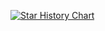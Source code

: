 [![Star History Chart](https://api.star-history.com/svg?repos=forart/HyMPS&type=Timeline)](https://star-history.com/#forart/HyMPS&Timeline)
